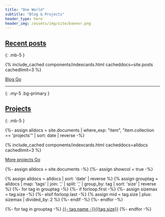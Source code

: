 ```yaml
---
title: "One World"
subtitle: "Blog & Projects"
header_type: hero
header_img: /assets/img/site/banner.png
---
```


## <a href="./blog" class="text-dark">Recent posts</a>
{: .mb-5 }


{% include_cached components/indexcards.html cacheddocs=site.posts cachedlimit=3 %}

<div class="text-right mx-3">
		<a href="./blog/" class="btn btn-outline-primary border-0">Blog <i class="fa fa-chevron-right fa-lg" aria-hidden="true"></i><span class="sr-only">Go</span></a>
</div>

* * *
{: .my-5 .bg-primary }


## <a href="./projects" class="text-dark">Projects</a>
{: .mb-5 }

{%- assign alldocs = site.documents | 
                          where_exp: "item", "item.collection == 'projects'" | sort: date | reverse -%}

{% include_cached components/indexcards.html cacheddocs=alldocs cachedlimit=3 %}

<div class="text-right mx-3">
		<a href="./projects" class="btn btn-outline-primary border-0">More projects <i class="fa fa-chevron-right fa-lg" aria-hidden="true"></i><span class="sr-only">Go</span></a>
</div>

  {%- assign alldocs = site.documents -%}
  {%- assign showcol = true -%}



{% assign alldocs = alldocs | sort: 'date' | reverse %}
{% assign grouptag =  alldocs | map: 'tags' | join: ','  | split: ','  | group_by: tag | sort: 'size' | reverse %}
{%- for tag in grouptag -%}
  {%- if forloop.first -%}
    {%- assign sizemax = tag.size -%}
  {%- elsif forloop.last -%}
    {% assign mid = tag.size | plus: sizemax | divided_by: 2  %}
  {%- endif -%}
{%- endfor -%}

<div class="row g-0 pt-5" id="tags">
<div class="col">
	{%- for tag in grouptag -%}
	<a href="./tags#{{- tag.name | replace: " ", "-" -}}" class="btn btn-primary m-1" role="button" style="font-size: min(1.2rem , max(0.8rem , calc(1rem + 0.025*({{ tag.size }}rem - {{ mid }}rem))));"><i class="fa fa-tag mr-2" aria-hidden="true"></i>{{- tag.name -}}<span class="badge rounded-pill chulapa-pill-bg-primary ml-2">{{tag.size}}</span></a>
	{%- endfor -%}
	</div>
</div>




